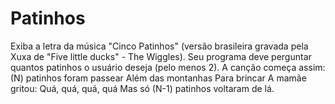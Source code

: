 # Patinhos
Exiba a letra da música "Cinco Patinhos" (versão brasileira gravada pela Xuxa de "Five little ducks" - The Wiggles). Seu programa deve perguntar quantos patinhos o usuário deseja (pelo menos 2).  A canção começa assim:  (N) patinhos foram passear Além das montanhas Para brincar A mamãe gritou: Quá, quá, quá, quá Mas só (N-1) patinhos voltaram de lá.
